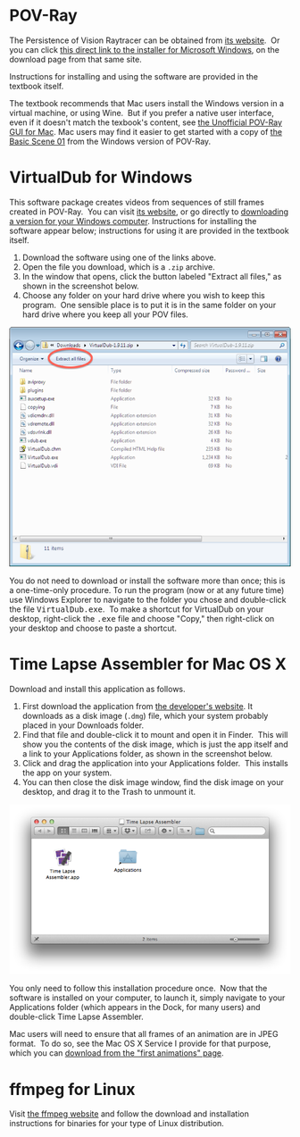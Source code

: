 
# POV-Ray

The Persistence of Vision Raytracer can be obtained from [its website](http://www.povray.org/).  Or you can click [this direct link to the installer for Microsoft Windows](http://www.povray.org/redirect/www.povray.org/ftp/pub/povray/Official/povwin-3.7-agpl3-setup.exe), on the download page from that same site.

Instructions for installing and using the software are provided in the textbook itself.

The textbook recommends that Mac users install the Windows version in a
virtual machine, or using Wine.  But if you prefer a native user interface,
even if it doesn't match the texbook's content, see [the Unofficial POV-Ray
GUI for Mac](http://megapov.inetart.net/povrayunofficial_mac/finalpov.html).
Mac users may find it easier to get started with a copy of [the Basic Scene
01](files/basic-scene-01.pov) from the Windows version of POV-Ray.

# VirtualDub for Windows

This software package creates videos from sequences of still frames created
in POV-Ray.  You can visit [its website](http://virtualdub.org/), or go
directly to [downloading a version for your Windows
computer](https://sourceforge.net/projects/virtualdub/files/virtualdub-win/1.9.11.32842/VirtualDub-1.9.11.zip/download).
Instructions for installing the software appear below; instructions for
using it are provided in the textbook itself.

  1. Download the software using one of the links above.
  2. Open the file you download, which is a `.zip` archive.
  3. In the window that opens, click the button labeled "Extract all
     files," as shown in the screenshot below.
  4. Choose any folder on your hard drive where you wish to keep this
     program.  One sensible place is to put it is in the same folder on
     your hard drive where you keep all your POV files.

![Extract all files in VirtualDub](images/virtualdub-extract.png)

You do not need to download or install the software more than once; this is
a one-time-only procedure. To run the program (now or at any future time)
use Windows Explorer to navigate to the folder you chose and double-click
the file <tt>VirtualDub.exe</tt>.  To make a shortcut for VirtualDub on your
desktop, right-click the <tt>.exe</tt> file and choose "Copy," then
right-click on your desktop and choose to paste a shortcut.

# Time Lapse Assembler for Mac OS X

Download and install this application as follows.

  1. First download the application from [the developer's
     website](http://www.dayofthenewdan.com/projects/time-lapse-assembler-1/).
     It downloads as a disk image (`.dmg`) file, which your system probably
     placed in your Downloads folder.
  2. Find that file and double-click it to mount and open it in Finder.
     This will show you the contents of the disk image, which is just the
     app itself and a link to your Applications folder, as shown in the
     screenshot below.
  3. Click and drag the application into your Applications folder.  This
     installs the app on your system.
  4. You can then close the disk image window, find the disk image on your
     desktop, and drag it to the Trash to unmount it.

![Contents of Time Lapse Assembler disk image](images/time-lapse-assembler-installation.png)

You only need to follow this installation procedure once.  Now that the
software is installed on your computer, to launch it, simply navigate to
your Applications folder (which appears in the Dock, for many users) and
double-click Time Lapse Assembler.

Mac users will need to ensure that all frames of an animation are in JPEG
format.  To do so, see the Mac OS X Service I provide for that purpose,
which you can [download from the "first animations"
page](https://mocg.wordpress.com/pov-break-e-resources/).

# ffmpeg for Linux

Visit [the ffmpeg website](http://www.ffmpeg.org/) and follow the download
and installation instructions for binaries for your type of Linux
distribution.
